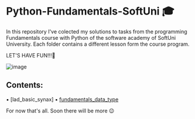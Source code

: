 # Python-Fundamentals-SoftUni 🎓
In this repository I've colected my solutions to tasks from the programming Fundamentals course with Python of the software academy of SoftUni University. Each folder contains a different lesson form the course program.
 
 LET'S HAVE FUN!!!🎉
 
![image](https://realpython.com/cdn-cgi/image/width=960,format=auto/https://files.realpython.com/media/building_with_python_watermark.2ebe5beb5b1e.jpg)

## Contents:
▪ [lad_basic_synax]
▪ [fundamentals_data_type](https://github.com/minkova-diyana/python-fundamentals-softuni/tree/main/fundamentals_data_type)

For now that's all. Soon there will be more  😉
